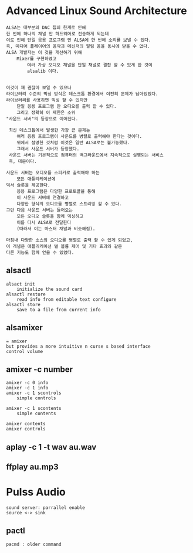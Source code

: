# Advanced Linux Sound Architecture
    ALSA는 대부분의 DAC 칩의 한계로 인해 
    한 번에 하나의 채널 만 하드웨어로 전송하게 되는데 
    이로 인해 단일 응용 프로그램 만 ALSA에 한 번에 소리를 보낼 수 있다. 
    즉, 미디어 플레이어의 음악과 메신저의 알림 음을 동시에 받을 수 없다. 
    ALSA 개발자는 이 것을 개선하기 위해 
        Mixer를 구현하였고 
            여러 가상 오디오 채널을 단일 채널로 결합 할 수 있게 한 것이 
            alsalib 이다.


    이것이 꽤 괜찮아 보일 수 있으나 
    라이브러리 수준의 믹싱 방식은 데스크톱 환경에서 여전히 문제가 남아있었다. 
    라이브러리를 사용하면 믹싱 할 수 있지만 
        단일 응용 프로그램 만 오디오를 출력 할 수 있다. 
        그리고 정확히 이 제한은 소위 
    "사운드 서버"의 등장으로 이어진다.

     최신 데스크톱에서 발생한 가장 큰 문제는 
        여러 응용 프로그램이 사운드를 병렬로 출력해야 한다는 것이다. 
        위에서 설명한 것처럼 이것은 일반 ALSA로는 불가능했다. 
        그래서 사운드 서버가 등장했다. 
     사운드 서버는 기본적으로 컴퓨터의 백그라운드에서 지속적으로 실행되는 서비스 
     즉, 데몬이다.

    사운드 서버는 오디오를 스피커로 출력해야 하는 
        모든 애플리케이션에 
    믹서 슬롯을 제공한다. 
        응용 프로그램은 다양한 프로토콜을 통해 
        이 사운드 서버에 연결하고 
        다양한 형식의 오디오를 병렬로 스트리밍 할 수 있다. 
    그런 다음 사운드 서버는 들어오는 
        모든 오디오 슬롯을 함께 믹싱하고 
        이를 다시 ALSA로 전달한다 
        (따라서 이는 마스터 채널과 비슷해짐).

    마침내 다양한 소스의 오디오를 병렬로 출력 할 수 있게 되었고, 
    이 개념은 애플리케이션 별 볼륨 제어 및 기타 효과와 같은 
    다른 기능도 함께 얻을 수 있었다.

## alsactl
    alsact init
        initialize the sound card
    alsactl restore
        read info from editable text configure
    alsactl store
        save to a file from current info

## alsamixer
    = amixer
    but provides a more intuitive n curse s based interface
    control volume
## amixer -c number

    amixer -c 0 info
    amixer -c 1 info
    amixer -c 1 scontrols
        simple controls
    
    amixer -c 1 scontents
        simple contents

    amixer contents
    amixer controls

## aplay -c 1 -t wav au.wav
## ffplay au.mp3

# Pulss Audio
    sound server: parrallel enable
    source <-> sink

## pactl
    pacmd : older command
